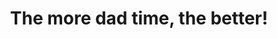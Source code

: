 ---
title: "The more dad time, the better!"
image: "https://i.imgur.com/Lbdh01p.jpg"
desc: "There are so many moments just like this one I'll never forget!"
---